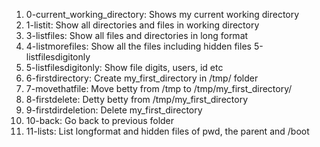 1. 0-current_working_directory: Shows my current working directory
2. 1-listit: Show all directories and files in working directory
3. 3-listfiles: Show all files and directories in long format
4. 4-listmorefiles: Show all the files including hidden files 5-listfilesdigitonly
5. 5-listfilesdigitonly: Show file digits, users, id etc
6. 6-firstdirectory: Create my_first_directory in /tmp/ folder
7. 7-movethatfile: Move betty from /tmp to /tmp/my_first_directory/
8. 8-firstdelete: Detty betty from /tmp/my_first_directory
9. 9-firstdirdeletion: Delete my_first_directory
10. 10-back: Go back to previous folder
11. 11-lists: List longformat and hidden files of pwd, the parent and /boot